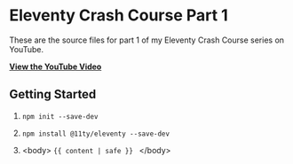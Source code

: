 # Eleventy Crash Course Part 1

These are the source files for part 1 of my Eleventy Crash Course series on YouTube.

**[View the YouTube Video](https://youtu.be/uzM5lETc6Sg)**

## Getting Started
1. ```npm init --save-dev```
2. ```npm install @11ty/eleventy --save-dev```

3. \<body>
 ```{{ content | safe }} ```
\</body>